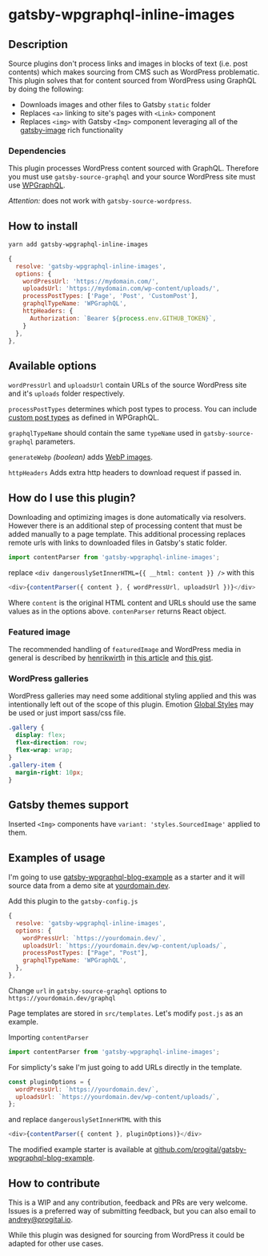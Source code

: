 # gatsby-wpgraphql-inline-images

## Description

Source plugins don't process links and images in blocks of text (i.e. post contents) which makes sourcing from CMS such as WordPress problematic. This plugin solves that for content sourced from WordPress using GraphQL by doing the following:

- Downloads images and other files to Gatsby `static` folder
- Replaces `<a>` linking to site's pages with `<Link>` component
- Replaces `<img>` with Gatsby `<Img>` component leveraging all of the [gatsby-image](https://www.gatsbyjs.org/docs/using-gatsby-image/) rich functionality

### Dependencies

This plugin processes WordPress content sourced with GraphQL. Therefore you must use `gatsby-source-graphql` and your source WordPress site must use [WPGraphQL](https://github.com/wp-graphql/wp-graphql).

_Attention:_ does not work with `gatsby-source-wordpress`.

## How to install

```bash
yarn add gatsby-wpgraphql-inline-images
```

```javascript
{
  resolve: 'gatsby-wpgraphql-inline-images',
  options: {
    wordPressUrl: 'https://mydomain.com/',
    uploadsUrl: 'https://mydomain.com/wp-content/uploads/',
    processPostTypes: ['Page', 'Post', 'CustomPost'],
    graphqlTypeName: 'WPGraphQL',
    httpHeaders: {
      Authorization: `Bearer ${process.env.GITHUB_TOKEN}`,
    }
  },
},
```

## Available options

`wordPressUrl` and `uploadsUrl` contain URLs of the source WordPress site and it's `uploads` folder respectively.

`processPostTypes` determines which post types to process. You can include [custom post types](https://docs.wpgraphql.com/getting-started/custom-post-types) as defined in WPGraphQL.

`graphqlTypeName` should contain the same `typeName` used in `gatsby-source-graphql` parameters.

`generateWebp` _(boolean)_ adds [WebP images](https://www.gatsbyjs.org/docs/gatsby-image/#about-withwebp).

`httpHeaders` Adds extra http headers to download request if passed in.

## How do I use this plugin?

Downloading and optimizing images is done automatically via resolvers. However there is an additional step of processing content that must be added manually to a page template. This additional processing replaces remote urls with links to downloaded files in Gatsby's static folder.

```javascript
import contentParser from 'gatsby-wpgraphql-inline-images';
```

replace `<div dangerouslySetInnerHTML={{ __html: content }} />` with this

```javascript
<div>{contentParser({ content }, { wordPressUrl, uploadsUrl })}</div>
```

Where `content` is the original HTML content and URLs should use the same values as in the options above. `contenParser` returns React object.

### Featured image

The recommended handling of `featuredImage` and WordPress media in general is described by [henrikwirth](https://github.com/henrikwirth) in [this article](https://dev.to/nevernull/gatsby-with-wpgraphql-acf-and-gatbsy-image-72m) and [this gist](https://gist.github.com/henrikwirth/4ba900b7f89b9e28ec81497466b12710).

### WordPress galleries

WordPress galleries may need some additional styling applied and this was intentionally left out of the scope of this plugin. Emotion [Global Styles](https://emotion.sh/docs/globals) may be used or just import sass/css file.

```css
.gallery {
  display: flex;
  flex-direction: row;
  flex-wrap: wrap;
}
.gallery-item {
  margin-right: 10px;
}
```

## Gatsby themes support

Inserted `<Img>` components have `variant: 'styles.SourcedImage'` applied to them.

## Examples of usage

I'm going to use [gatsby-wpgraphql-blog-example](https://github.com/wp-graphql/gatsby-wpgraphql-blog-example) as a starter and it will source data from a demo site at [yourdomain.dev](https://yourdomain.dev/).

Add this plugin to the `gatsby-config.js`

```javascript
{
  resolve: 'gatsby-wpgraphql-inline-images',
  options: {
    wordPressUrl: `https://yourdomain.dev/`,
    uploadsUrl: `https://yourdomain.dev/wp-content/uploads/`,
    processPostTypes: ["Page", "Post"],
    graphqlTypeName: 'WPGraphQL',
  },
},
```

Change `url` in `gatsby-source-graphql` options to `https://yourdomain.dev/graphql`

Page templates are stored in `src/templates`. Let's modify `post.js` as an example.

Importing `contentParser`

```javascript
import contentParser from 'gatsby-wpgraphql-inline-images';
```

For simplicty's sake I'm just going to add URLs directly in the template.

```javascript
const pluginOptions = {
  wordPressUrl: `https://yourdomain.dev/`,
  uploadsUrl: `https://yourdomain.dev/wp-content/uploads/`,
};
```

and replace `dangerouslySetInnerHTML` with this

```javascript
<div>{contentParser({ content }, pluginOptions)}</div>
```

The modified example starter is available at [github.com/progital/gatsby-wpgraphql-blog-example](https://github.com/progital/gatsby-wpgraphql-blog-example).

## How to contribute

This is a WIP and any contribution, feedback and PRs are very welcome. Issues is a preferred way of submitting feedback, but you can also email to [andrey@progital.io](mailto:andrey@progital.io).

While this plugin was designed for sourcing from WordPress it could be adapted for other use cases.
